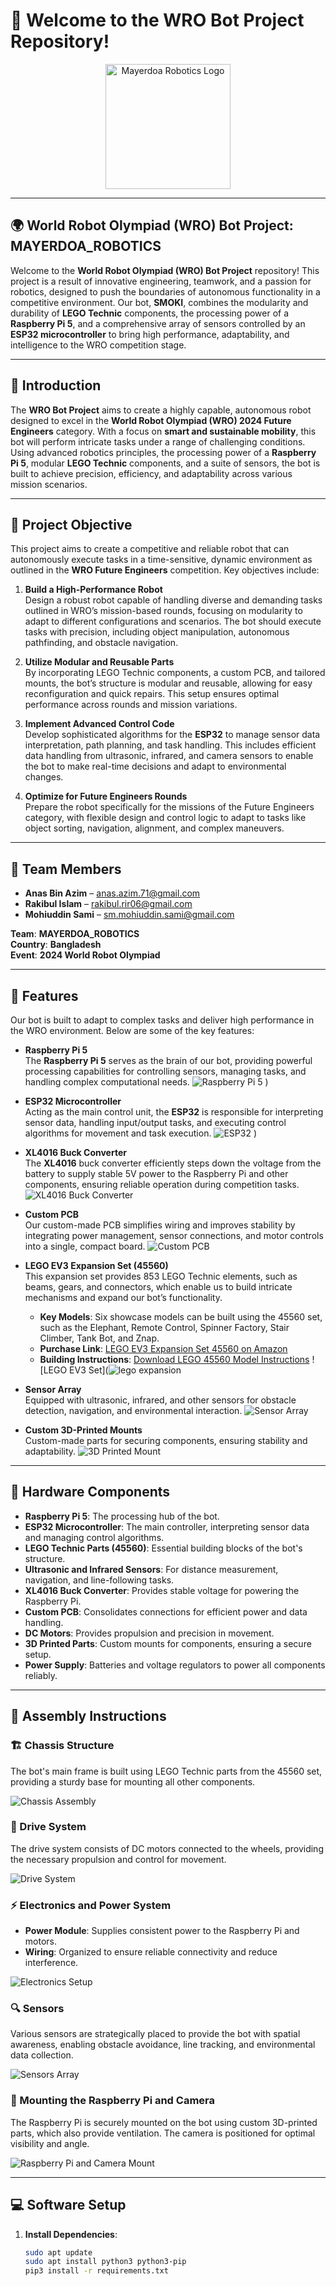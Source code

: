 
# 🤖 Welcome to the WRO Bot Project Repository!

<div align="center">
  <img src="https://github.com/user-attachments/assets/172c3a2a-33b5-4c01-a7e5-fbb2edcce263" alt="Mayerdoa Robotics Logo" width="200" />
</div>

---

## 🌍 World Robot Olympiad (WRO) Bot Project: **MAYERDOA_ROBOTICS**

Welcome to the **World Robot Olympiad (WRO) Bot Project** repository! This project is a result of innovative engineering, teamwork, and a passion for robotics, designed to push the boundaries of autonomous functionality in a competitive environment. Our bot, **SMOKI**, combines the modularity and durability of **LEGO Technic** components, the processing power of a **Raspberry Pi 5**, and a comprehensive array of sensors controlled by an **ESP32 microcontroller** to bring high performance, adaptability, and intelligence to the WRO competition stage.

---

## 🎉 Introduction

The **WRO Bot Project** aims to create a highly capable, autonomous robot designed to excel in the **World Robot Olympiad (WRO) 2024 Future Engineers** category. With a focus on **smart and sustainable mobility**, this bot will perform intricate tasks under a range of challenging conditions. Using advanced robotics principles, the processing power of a **Raspberry Pi 5**, modular **LEGO Technic** components, and a suite of sensors, the bot is built to achieve precision, efficiency, and adaptability across various mission scenarios.

---

## 🎯 Project Objective

This project aims to create a competitive and reliable robot that can autonomously execute tasks in a time-sensitive, dynamic environment as outlined in the **WRO Future Engineers** competition. Key objectives include:

1. **Build a High-Performance Robot**  
   Design a robust robot capable of handling diverse and demanding tasks outlined in WRO’s mission-based rounds, focusing on modularity to adapt to different configurations and scenarios. The bot should execute tasks with precision, including object manipulation, autonomous pathfinding, and obstacle navigation.

2. **Utilize Modular and Reusable Parts**  
   By incorporating LEGO Technic components, a custom PCB, and tailored mounts, the bot’s structure is modular and reusable, allowing for easy reconfiguration and quick repairs. This setup ensures optimal performance across rounds and mission variations.

3. **Implement Advanced Control Code**  
   Develop sophisticated algorithms for the **ESP32** to manage sensor data interpretation, path planning, and task handling. This includes efficient data handling from ultrasonic, infrared, and camera sensors to enable the bot to make real-time decisions and adapt to environmental changes.

4. **Optimize for Future Engineers Rounds**  
   Prepare the robot specifically for the missions of the Future Engineers category, with flexible design and control logic to adapt to tasks like object sorting, navigation, alignment, and complex maneuvers. 

---

## 👥 Team Members

- **Anas Bin Azim** – [anas.azim.71@gmail.com](mailto:anas.azim.71@gmail.com)
- **Rakibul Islam** – [rakibul.rir06@gmail.com](mailto:rakibul.rir06@gmail.com)
- **Mohiuddin Sami** – [sm.mohiuddin.sami@gmail.com](mailto:sm.mohiuddin.sami@gmail.com)

**Team**: **MAYERDOA_ROBOTICS**  
**Country**: **Bangladesh**  
**Event**: **2024 World Robot Olympiad**

---

## 🚀 Features

Our bot is built to adapt to complex tasks and deliver high performance in the WRO environment. Below are some of the key features:

- **Raspberry Pi 5**  
  The **Raspberry Pi 5** serves as the brain of our bot, providing powerful processing capabilities for controlling sensors, managing tasks, and handling complex computational needs.
  ![Raspberry Pi 5](![RPI5](https://github.com/user-attachments/assets/a16b195a-2446-4413-97ef-c06426b3b4ef))
)  

- **ESP32 Microcontroller**  
  Acting as the main control unit, the **ESP32** is responsible for interpreting sensor data, handling input/output tasks, and executing control algorithms for movement and task execution.
  ![ESP32](![esp32](https://github.com/user-attachments/assets/43c1e57a-8e3b-459e-9aeb-4ce3d8e4dd68))
)

- **XL4016 Buck Converter**  
  The **XL4016** buck converter efficiently steps down the voltage from the battery to supply stable 5V power to the Raspberry Pi and other components, ensuring reliable operation during competition tasks.
  ![XL4016 Buck Converter](![image](https://github.com/user-attachments/assets/398f762d-c885-4e7c-b636-90ecdf7b67f4))

- **Custom PCB**  
  Our custom-made PCB simplifies wiring and improves stability by integrating power management, sensor connections, and motor controls into a single, compact board.
  ![Custom PCB](https://via.placeholder.com/150)

- **LEGO EV3 Expansion Set (45560)**  
  This expansion set provides 853 LEGO Technic elements, such as beams, gears, and connectors, which enable us to build intricate mechanisms and expand our bot’s functionality.
  - **Key Models**: Six showcase models can be built using the 45560 set, such as the Elephant, Remote Control, Spinner Factory, Stair Climber, Tank Bot, and Znap.
  - **Purchase Link**: [LEGO EV3 Expansion Set 45560 on Amazon](https://www.amazon.com/dp/B00F3B2QK6)
  - **Building Instructions**: [Download LEGO 45560 Model Instructions](https://education.lego.com/en-us/product-resources/mindstorms-ev3/downloads)
  ![LEGO EV3 Set](![lego expansion](https://github.com/user-attachments/assets/53ab529f-2e16-41dc-8b47-2b9b9a454a1b)


- **Sensor Array**  
  Equipped with ultrasonic, infrared, and other sensors for obstacle detection, navigation, and environmental interaction.
  ![Sensor Array](https://via.placeholder.com/150)

- **Custom 3D-Printed Mounts**  
  Custom-made parts for securing components, ensuring stability and adaptability.
  ![3D Printed Mount](https://via.placeholder.com/150)

---

## 🧩 Hardware Components

- **Raspberry Pi 5**: The processing hub of the bot.
- **ESP32 Microcontroller**: The main controller, interpreting sensor data and managing control algorithms.
- **LEGO Technic Parts (45560)**: Essential building blocks of the bot's structure.
- **Ultrasonic and Infrared Sensors**: For distance measurement, navigation, and line-following tasks.
- **XL4016 Buck Converter**: Provides stable voltage for powering the Raspberry Pi.
- **Custom PCB**: Consolidates connections for efficient power and data handling.
- **DC Motors**: Provides propulsion and precision in movement.
- **3D Printed Parts**: Custom mounts for components, ensuring a secure setup.
- **Power Supply**: Batteries and voltage regulators to power all components reliably.

---

## 🔧 Assembly Instructions

### 🏗️ Chassis Structure

The bot's main frame is built using LEGO Technic parts from the 45560 set, providing a sturdy base for mounting all other components.

![Chassis Assembly](./images/01_chassis_structure.jpg)

### 🚗 Drive System

The drive system consists of DC motors connected to the wheels, providing the necessary propulsion and control for movement.

![Drive System](./images/02_drive_system.jpg)

### ⚡ Electronics and Power System

- **Power Module**: Supplies consistent power to the Raspberry Pi and motors.
- **Wiring**: Organized to ensure reliable connectivity and reduce interference.

![Electronics Setup](./images/03_electronics.jpg)

### 🔍 Sensors

Various sensors are strategically placed to provide the bot with spatial awareness, enabling obstacle avoidance, line tracking, and environmental data collection.

![Sensors Array](./images/04_sensors.jpg)

### 📸 Mounting the Raspberry Pi and Camera

The Raspberry Pi is securely mounted on the bot using custom 3D-printed parts, which also provide ventilation. The camera is positioned for optimal visibility and angle.

![Raspberry Pi and Camera Mount](./images/05_raspberry_camera.jpg)

---

## 💻 Software Setup

1. **Install Dependencies**:
   ```bash
   sudo apt update
   sudo apt install python3 python3-pip
   pip3 install -r requirements.txt
